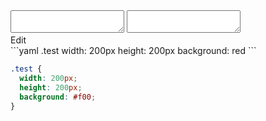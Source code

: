 <div data-size="150" class="code-cont" data-example="info">
    <div class="code">
        <div class="code-wrap">
            <textarea id="yaml"></textarea>
            <textarea id="css"></textarea>
            <div class="edit-code">
                <span>Edit</span>
            </div>
        </div>
    </div>
</div>

<div data-size="150"></div>
```yaml
.test
  width: 200px
  height: 200px
  background: red
```

```css
.test {
  width: 200px;
  height: 200px;
  background: #f00;
}
```
